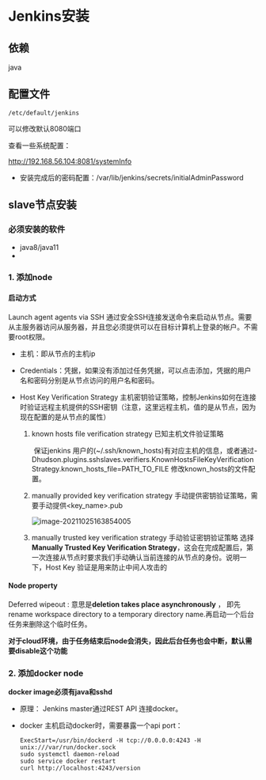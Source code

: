 # Jenkins安装

## 依赖

java

## 配置文件

 `/etc/default/jenkins` 

可以修改默认8080端口

查看一些系统配置：

http://192.168.56.104:8081/systemInfo

* 安装完成后的密码配置：/var/lib/jenkins/secrets/initialAdminPassword

## slave节点安装

### 必须安装的软件

* java8/java11
* 

### 1. 添加node

#### 启动方式

Launch agent agents via SSH
 通过安全SSH连接发送命令来启动从节点。需要从主服务器访问从服务器，并且您必须提供可以在目标计算机上登录的帐户。不需要root权限。

- 主机：即从节点的主机ip

- Credentials：凭据，如果没有添加过任务凭据，可以点击添加，凭据的用户名和密码分别是从节点访问的用户名和密码。

- Host Key Verification Strategy
   主机密钥验证策略，控制Jenkins如何在连接时验证远程主机提供的SSH密钥（注意，这里远程主机，值的是从节点，因为现在配置的是从节点的属性）

  1. known hosts file verification strategy
      已知主机文件验证策略

     ​	保证jenkins 用户的(~/.ssh/known_hosts)有对应主机的信息，或者通过-Dhudson.plugins.sshslaves.verifiers.KnownHostsFileKeyVerificationStrategy.known_hosts_file=PATH_TO_FILE 修改known_hosts的文件配置。

  2. manually provided key verification strategy
      手动提供密钥验证策略，需要手动提供<key_name>.pub

     ![image-20211025163854005](C:\Users\songhyan\AppData\Roaming\Typora\typora-user-images\image-20211025163854005.png)

  3. manually trusted key verification strategy
      手动验证密钥验证策略
      选择 **Manually Trusted Key Verification Strategy**，这会在完成配置后，第一次连接从节点时要求我们手动确认当前连接的从节点的身份。说明一下，Host Key 验证是用来防止中间人攻击的

#### Node property

Deferred wipeout : 意思是**deletion takes place asynchronously** ， 即先rename workspace directory to a temporary directory name.再启动一个后台任务来删除这个临时任务。

**对于cloud环境，由于任务结束后node会消失，因此后台任务也会中断，默认需要disable这个功能**

### 2. 添加docker node

**docker image必须有java和sshd**

* 原理： Jenkins master通过REST API 连接docker。

* docker 主机启动docker时，需要暴露一个api port：

  ```
  ExecStart=/usr/bin/dockerd -H tcp://0.0.0.0:4243 -H unix:///var/run/docker.sock
  sudo systemctl daemon-reload
  sudo service docker restart
  curl http://localhost:4243/version
  
  ```

